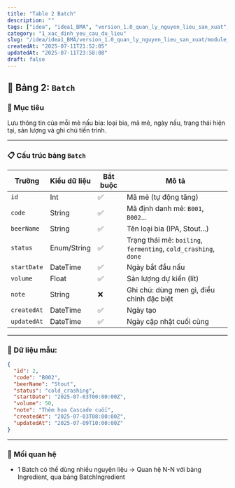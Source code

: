 ```yaml
---
title: "Table 2 Batch"
description: ""
tags: ["idea", "idea1_BMA", "version_1.0_quan_ly_nguyen_lieu_san_xuat", "module_1_nguyen_lieu", "1_thiet_ke_CSDL_prisma_schema", "1_xac_dinh_yeu_cau_du_lieu"]
category: "1_xac_dinh_yeu_cau_du_lieu"
slug: "/idea/idea1_BMA/version_1.0_quan_ly_nguyen_lieu_san_xuat/module_1_nguyen_lieu/1_thiet_ke_CSDL_prisma_schema/1_xac_dinh_yeu_cau_du_lieu/table_2_batch.md"
createdAt: "2025-07-11T21:52:05"
updatedAt: "2025-07-11T23:58:08"
draft: false
---
```

## 🍺 Bảng 2: `Batch`
###  🎯 Mục tiêu
Lưu thông tin của mỗi mẻ nấu bia: loại bia, mã mẻ, ngày nấu, trạng thái hiện tại, sản lượng và ghi chú tiến trình.
___
### 📋 Cấu trúc bảng `Batch`
| Trường      | Kiểu dữ liệu | Bắt buộc | Mô tả                                                           |
| ----------- | ------------ | -------- | --------------------------------------------------------------- |
| `id`        | Int          | ✅        | Mã mẻ (tự động tăng)                                            |
| `code`      | String       | ✅        | Mã định danh mẻ: `B001`, `B002`...                              |
| `beerName`  | String       | ✅        | Tên loại bia (IPA, Stout...)                                    |
| `status`    | Enum/String  | ✅        | Trạng thái mẻ: `boiling`, `fermenting`, `cold_crashing`, `done` |
| `startDate` | DateTime     | ✅        | Ngày bắt đầu nấu                                                |
| `volume`    | Float        | ✅        | Sản lượng dự kiến (lít)                                         |
| `note`      | String       | ❌        | Ghi chú: dùng men gì, điều chỉnh đặc biệt                       |
| `createdAt` | DateTime     | ✅        | Ngày tạo                                                        |
| `updatedAt` | DateTime     | ✅        | Ngày cập nhật cuối cùng                                         |
___

### 🧪 Dữ liệu mẫu:
```json
{
  "id": 2,
  "code": "B002",
  "beerName": "Stout",
  "status": "cold_crashing",
  "startDate": "2025-07-03T00:00:00Z",
  "volume": 50,
  "note": "Thêm hoa Cascade cuối",
  "createdAt": "2025-07-03T08:00:00Z",
  "updatedAt": "2025-07-09T10:00:00Z"
}

```
___

### 🔁 Mối quan hệ
- 1 Batch có thể dùng nhiều nguyên liệu → Quan hệ N-N với bảng Ingredient, qua bảng BatchIngredient
